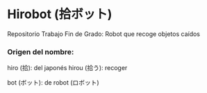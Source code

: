 # Hirobot (拾ボット)
Repositorio Trabajo Fin de Grado: Robot que recoge objetos caídos

### Origen del nombre: 
  hiro (拾): del japonés hirou (拾う): recoger
  
  bot (ボット): de robot (ロボット)
  
